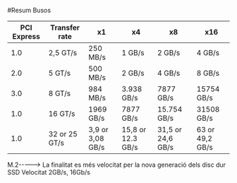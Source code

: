 #Resum Busos

PCI Express | Transfer rate | x1 | x4 | x8 | x16
-- | -- | -- | -- | -- | --
1.0| 2,5 GT/s | 250 MB/s | 1 GB/s  | 2 GB/s | 4 GB/s
2.0| 5 GT/s | 500 MB/s  |  2 GB/s  | 4 GB/s | 8 GB/s
3.0| 8 GT/s | 984 MB/s  |  3.938 GB/s  | 7877 GB/s | 15754 GB/s
1.0| 16 GT/s | 1969 GB/s  |  7877 GB/s  | 15.754 GB/s | 31508 GB/s
1.0| 32 or 25 GT/s | 3,9 or 3,08 GB/s  |  15,8 or 12.3 GB/s  | 31,5 or 24,6 GB/s | 63 or 49,2 GB/s

M.2-----> La finalitat es més velocitat per la nova generació dels disc dur SSD
Velocitat 2GB/s, 16Gb/s
